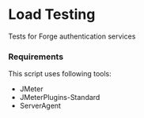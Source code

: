 Load Testing
============

Tests for Forge authentication services

### Requirements

This script uses following tools:

 - JMeter
 - JMeterPlugins-Standard
 - ServerAgent


